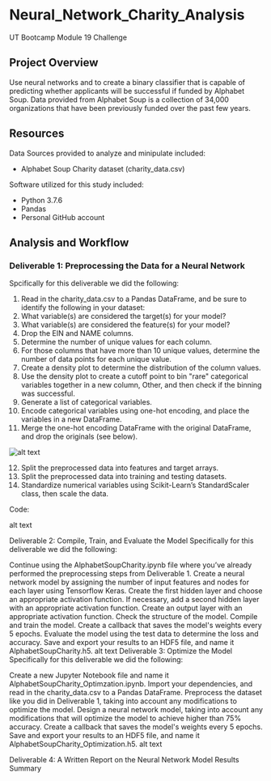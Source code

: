 # Neural_Network_Charity_Analysis

UT Bootcamp Module 19 Challenge

## Project Overview
Use neural networks and to create a binary classifier that is capable of predicting whether applicants will be successful if funded by Alphabet Soup. Data provided from Alphabet Soup is a collection of 34,000 organizations that have been previously funded over the past few years.

## Resources
Data Sources provided to analyze and minipulate included:
- Alphabet Soup Charity dataset (charity_data.csv)

Software utilized for this study included:
- Python 3.7.6
- Pandas
- Personal GitHub account

## Analysis and Workflow

### Deliverable 1: Preprocessing the Data for a Neural Network
Spcifically for this deliverable we did the following:

1. Read in the charity_data.csv to a Pandas DataFrame, and be sure to identify the following in your dataset:
2. What variable(s) are considered the target(s) for your model?
3. What variable(s) are considered the feature(s) for your model?
4. Drop the EIN and NAME columns.
5. Determine the number of unique values for each column.
6. For those columns that have more than 10 unique values, determine the number of data points for each unique value.
7. Create a density plot to determine the distribution of the column values.
8. Use the density plot to create a cutoff point to bin "rare" categorical variables together in a new column, Other, and then check if the binning was successful.
9. Generate a list of categorical variables.
10. Encode categorical variables using one-hot encoding, and place the variables in a new DataFrame.
11. Merge the one-hot encoding DataFrame with the original DataFrame, and drop the originals (see below).

![alt text](https://github.com/austin020269/Neutal_Network_Charity_Analysis/blob/main/Deli1_1.PNG)

12. Split the preprocessed data into features and target arrays.
13. Split the preprocessed data into training and testing datasets.
14. Standardize numerical variables using Scikit-Learn’s StandardScaler class, then scale the data.

Code:

alt text

Deliverable 2: Compile, Train, and Evaluate the Model
Specifically for this deliverable we did the following:

Continue using the AlphabetSoupCharity.ipynb file where you’ve already performed the preprocessing steps from Deliverable 1.
Create a neural network model by assigning the number of input features and nodes for each layer using Tensorflow Keras.
Create the first hidden layer and choose an appropriate activation function.
If necessary, add a second hidden layer with an appropriate activation function.
Create an output layer with an appropriate activation function.
Check the structure of the model.
Compile and train the model.
Create a callback that saves the model's weights every 5 epochs.
Evaluate the model using the test data to determine the loss and accuracy.
Save and export your results to an HDF5 file, and name it AlphabetSoupCharity.h5. alt text
Deliverable 3: Optimize the Model
Specifically for this deliverable we did the following:

Create a new Jupyter Notebook file and name it AlphabetSoupCharity_Optimzation.ipynb. Import your dependencies, and read in the charity_data.csv to a Pandas DataFrame. Preprocess the dataset like you did in Deliverable 1, taking into account any modifications to optimize the model. Design a neural network model, taking into account any modifications that will optimize the model to achieve higher than 75% accuracy. Create a callback that saves the model's weights every 5 epochs. Save and export your results to an HDF5 file, and name it AlphabetSoupCharity_Optimization.h5. alt text

Deliverable 4: A Written Report on the Neural Network Model
Results Summary
